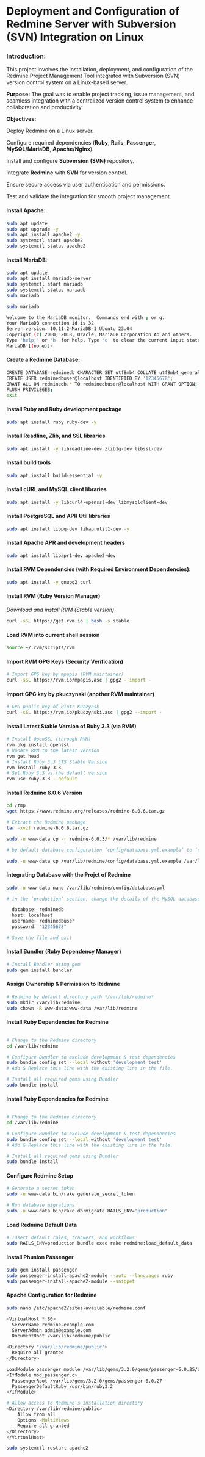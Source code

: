 # Deployment and Configuration of Redmine Server with Subversion (SVN) Integration on Linux
### Introduction:
This project involves the installation, deployment, and configuration of the Redmine Project Management Tool integrated with Subversion (SVN) version control system on a Linux-based server.

**Purpose:**
The goal was to enable project tracking, issue management, and seamless integration with a centralized version control system to enhance collaboration and productivity.

**Objectives:**

Deploy Redmine on a Linux server.

Configure required dependencies (**Ruby**, **Rails**, **Passenger**, **MySQL/MariaDB**, **Apache/Nginx**).

Install and configure **Subversion (SVN)** repository.

Integrate **Redmine** with **SVN** for version control.

Ensure secure access via user authentication and permissions.

Test and validate the integration for smooth project management.

#### Install Apache:

```bash
sudo apt update
sudo apt upgrade -y
sudo apt install apache2 -y
sudo systemctl start apache2
sudo systemctl status apache2
```
#### Install MariaDB:
```bash
sudo apt update
sudo apt install mariadb-server
sudo systemctl start mariadb
sudo systemctl status mariadb
sudo mariadb
```
```bash
sudo mariadb
```
```bash
Welcome to the MariaDB monitor.  Commands end with ; or g.
Your MariaDB connection id is 32
Server version: 10.11.2-MariaDB-1 Ubuntu 23.04
Copyright (c) 2000, 2018, Oracle, MariaDB Corporation Ab and others.
Type 'help;' or 'h' for help. Type 'c' to clear the current input statement.
MariaDB [(none)]> 
```
#### Create a Redmine Database:
```bash
CREATE DATABASE redminedb CHARACTER SET utf8mb4 COLLATE utf8mb4_general_ci;
CREATE USER redminedbuser@localhost IDENTIFIED BY '12345678';
GRANT ALL ON redminedb.* TO redminedbuser@localhost WITH GRANT OPTION;
FLUSH PRIVILEGES;
exit
```
#### Install Ruby and Ruby development package
```bash
sudo apt install ruby ruby-dev -y
```
#### Install Readline, Zlib, and SSL libraries
```bash
sudo apt install -y libreadline-dev zlib1g-dev libssl-dev
```
#### Install build tools
```bash
sudo apt install build-essential -y
```
#### Install cURL and MySQL client libraries
```bash 
sudo apt install -y libcurl4-openssl-dev libmysqlclient-dev
```
#### Install PostgreSQL and APR Util libraries
```bash
sudo apt install libpq-dev libaprutil1-dev -y
```
#### Install Apache APR and development headers

```bash
sudo apt install libapr1-dev apache2-dev
```
#### Install RVM Dependencies (with Required Environment Dependencies):
```bash
sudo apt install -y gnupg2 curl
```
#### Install RVM (Ruby Version Manager)

*Download and install RVM (Stable version)*

```bash
curl -sSL https://get.rvm.io | bash -s stable
```
#### Load RVM into current shell session
```bash
source ~/.rvm/scripts/rvm
```
#### Import RVM GPG Keys (Security Verification)
```bash
# Import GPG key by mpapis (RVM maintainer)
curl -sSL https://rvm.io/mpapis.asc | gpg2 --import -
```
#### Import GPG key by pkuczynski (another RVM maintainer)
```bash
# GPG public key of Piotr Kuczynsk
curl -sSL https://rvm.io/pkuczynski.asc | gpg2 --import -
```
#### Install Latest Stable Version of Ruby 3.3 (via RVM)
```bash
# Install OpenSSL (through RVM)
rvm pkg install openssl
# Update RVM to the latest version
rvm get head
# Install Ruby 3.3 LTS Stable Version
rvm install ruby-3.3
# Set Ruby 3.3 as the default version
rvm use ruby-3.3 --default
```
#### Install Redmine 6.0.6 Version
```bash
cd /tmp
wget https://www.redmine.org/releases/redmine-6.0.6.tar.gz

# Extract the Redmine package
tar -xvzf redmine-6.0.6.tar.gz

sudo -u www-data cp -r redmine-6.0.3/* /var/lib/redmine

# by default database configuration ‘config/database.yml.example‘ to ‘config/database.yml‘. 

sudo -u www-data cp /var/lib/redmine/config/database.yml.example /var/lib/redmine/config/database.yml

```
#### Integrating Database with the Projct of Redmine
```bash
sudo -u www-data nano /var/lib/redmine/config/database.yml

# in the ‘production‘ section, change the details of the MySQL database and user.

  database: redminedb
  host: localhost
  username: redminedbuser
  password: "12345678"

# Save the file and exit 
```
#### Install Bundler (Ruby Dependency Manager)
```bash
# Install Bundler using gem
sudo gem install bundler
```
#### Assign Ownership & Permission to Redmine
```bash
# Redmine by default directory path */var/lib/redmine*
sudo mkdir /var/lib/redmine
sudo chown -R www-data:www-data /var/lib/redmine
```
#### Install Ruby Dependencies for Redmine
```bash

# Change to the Redmine directory 
cd /var/lib/redmine

# Configure Bundler to exclude development & test dependencies
sudo bundle config set --local without 'development test'
# Add & Replace this line with the existing line in the file. 

# Install all required gems using Bundler
sudo bundle install
```

#### Install Ruby Dependencies for Redmine
```bash

# Change to the Redmine directory 
cd /var/lib/redmine

# Configure Bundler to exclude development & test dependencies
sudo bundle config set --local without 'development test'
# Add & Replace this line with the existing line in the file. 

# Install all required gems using Bundler
sudo bundle install
```
#### Configure Redmine Setup
```bash
# Generate a secret token
sudo -u www-data bin/rake generate_secret_token

# Run database migrations
sudo -u www-data bin/rake db:migrate RAILS_ENV="production"
```
#### Load Redmine Default Data
```bash
# Insert default roles, trackers, and workflows
sudo RAILS_ENV=production bundle exec rake redmine:load_default_data
```
#### Install  Phusion Passenger

```bash
sudo gem install passenger
sudo passenger-install-apache2-module --auto --languages ruby
sudo passenger-install-apache2-module --snippet
```
#### Apache Configuration for Redmine

```bash
sudo nano /etc/apache2/sites-available/redmine.conf
```
```bash
<VirtualHost *:80>
  ServerName redmine.example.com
  ServerAdmin admin@example.com
  DocumentRoot /var/lib/redmine/public

<Directory "/var/lib/redmine/public">
  Require all granted
</Directory>

LoadModule passenger_module /var/lib/gems/3.2.0/gems/passenger-6.0.25/buildout/apache2/mod_passenger.so
<IfModule mod_passenger.c>
  PassengerRoot /var/lib/gems/3.2.0/gems/passenger-6.0.27
  PassengerDefaultRuby /usr/bin/ruby3.2
</IfModule>

# Allow access to Redmine's installation directory
<Directory /var/lib/redmine/public>
    Allow from all
    Options -MultiViews
    Require all granted
</Directory>
</VirtualHost>
```
```bash
sudo systemctl restart apache2
```
